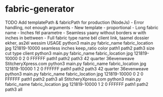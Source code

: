 # fabric-generator

TODO
    Add templatePath & fabricPath for production (NodeJs)
     - Error handling, not enough arguments
     - New template
     - proportional
     - Long fabric name
     - Inches fél parametre
     - Seamless yaany without borders w with inches in bettween
     - Full fabric type name
    bél client link, taamel dossier ekher, as2él wessim
USAGE
    python3 main.py fabric_name fabric_location jpg 121819-10000 seamless inches keep_ratio color path1 path2 path3 size cut type client
    python3 main.py fabric_name fabric_location jpg 121819-10000 0 2 0 FFFFFF path1 path2 path3 42 quarter 36evenweave StitcheryXpress.com
    python3 main.py fabric_name fabric_location jpg 121819-10000 1 2 0 FFFFFF path1 path2 path3 42 quarter 36evenweave
    python3 main.py fabric_name fabric_location jpg 121819-10000 0 2 0 FFFFFF path1 path2 path3 all StitcheryXpress.com
    python3 main.py fabric_name fabric_location jpg 121819-10000 1 2 0 FFFFFF path1 path2 path3 all
